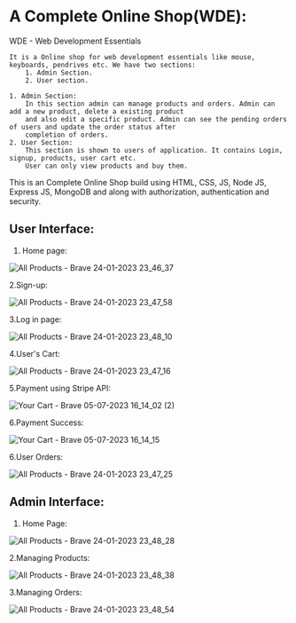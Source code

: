 # A Complete Online Shop(WDE):
WDE - Web Development Essentials
    
    It is a Online shop for web development essentials like mouse, keyboards, pendrives etc. We have two sections:
        1. Admin Section.
        2. User section.
    
    1. Admin Section:
        In this section admin can manage products and orders. Admin can add a new product, delete a existing product 
        and also edit a specific product. Admin can see the pending orders of users and update the order status after 
        completion of orders.
    2. User Section:
        This section is shown to users of application. It contains Login, signup, products, user cart etc.
        User can only view products and buy them. 
    
This is an Complete Online Shop build using HTML, CSS, JS, Node JS, Express JS, MongoDB and 
along with authorization, authentication and security.
    

## User Interface:

1. Home page:

![All Products - Brave 24-01-2023 23_46_37](https://user-images.githubusercontent.com/90609297/214377549-d438f40b-9150-4564-978a-605752d10e3c.png)

2.Sign-up:

![All Products - Brave 24-01-2023 23_47_58](https://user-images.githubusercontent.com/90609297/214377578-5c72fd76-fde1-45fc-af8d-fff9968d93a9.png)

3.Log in page:

![All Products - Brave 24-01-2023 23_48_10](https://user-images.githubusercontent.com/90609297/214377585-35ba4c9e-a0ca-4e4e-b103-ce4d2562b3e6.png)

4.User's Cart:

![All Products - Brave 24-01-2023 23_47_16](https://user-images.githubusercontent.com/90609297/214377597-dba61dc0-231f-4fc1-afea-a48cdf44c552.png)

5.Payment using Stripe API:

![Your Cart - Brave 05-07-2023 16_14_02 (2)](https://github.com/Yashbahekar/Complete-Online-Shop/assets/90609297/543cfe5b-0b81-4750-abbe-060be5e4d9ec)

6.Payment Success:

![Your Cart - Brave 05-07-2023 16_14_15](https://github.com/Yashbahekar/Complete-Online-Shop/assets/90609297/6de6fa4c-fe73-42da-8024-d3d39cc048a0)



6.User Orders:

![All Products - Brave 24-01-2023 23_47_25](https://user-images.githubusercontent.com/90609297/214377623-a649faa3-1412-46a8-8dbe-283fc72ba4f6.png)

## Admin Interface:

1. Home Page:

![All Products - Brave 24-01-2023 23_48_28](https://user-images.githubusercontent.com/90609297/214378854-35fd41f2-27e4-4849-97c0-34caf4df59c2.png)

2.Managing Products:

![All Products - Brave 24-01-2023 23_48_38](https://user-images.githubusercontent.com/90609297/214378862-5b6ec3e5-1c51-437f-a260-db29638fc4a1.png)

3.Managing Orders:

![All Products - Brave 24-01-2023 23_48_54](https://user-images.githubusercontent.com/90609297/214378869-a7ff6ff0-57b6-4f74-8deb-307cd05fa002.png)
